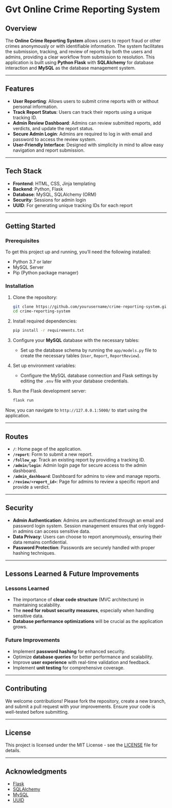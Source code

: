 # Gvt Online Crime Reporting System

## Overview

The **Online Crime Reporting System** allows users to report fraud or other crimes anonymously or with identifiable information. The system facilitates the submission, tracking, and review of reports by both the users and admins, providing a clear workflow from submission to resolution. This application is built using **Python Flask** with **SQLAlchemy** for database interaction and **MySQL** as the database management system.

---

## Features

- **User Reporting**: Allows users to submit crime reports with or without personal information.
- **Track Report Status**: Users can track their reports using a unique tracking ID.
- **Admin Review Dashboard**: Admins can review submitted reports, add verdicts, and update the report status.
- **Secure Admin Login**: Admins are required to log in with email and password to access the review system.
- **User-Friendly Interface**: Designed with simplicity in mind to allow easy navigation and report submission.

---

## Tech Stack

- **Frontend**: HTML, CSS, Jinja templating
- **Backend**: Python, Flask
- **Database**: MySQL, SQLAlchemy (ORM)
- **Security**: Sessions for admin login
- **UUID**: For generating unique tracking IDs for each report

---

## Getting Started

### Prerequisites

To get this project up and running, you’ll need the following installed:

- Python 3.7 or later
- MySQL Server
- Pip (Python package manager)

### Installation

1. Clone the repository:

    ```bash
    git clone https://github.com/yourusername/crime-reporting-system.git
    cd crime-reporting-system
    ```

2. Install required dependencies:

    ```bash
    pip install -r requirements.txt
    ```

3. Configure your **MySQL** database with the necessary tables:

    - Set up the database schema by running the `app/models.py` file to create the necessary tables (`User`, `Report`, `ReportReview`).

4. Set up environment variables:

    - Configure the MySQL database connection and Flask settings by editing the `.env` file with your database credentials.

5. Run the Flask development server:

    ```bash
    flask run
    ```

Now, you can navigate to `http://127.0.0.1:5000/` to start using the application.

---

## Routes

- **`/`**: Home page of the application.
- **`/report`**: Form to submit a new report.
- **`/follow_up`**: Track an existing report by providing a tracking ID.
- **`/admin/login`**: Admin login page for secure access to the admin dashboard.
- **`/admin_dashboard`**: Dashboard for admins to view and manage reports.
- **`/review/<report_id>`**: Page for admins to review a specific report and provide a verdict.

---

## Security

- **Admin Authentication**: Admins are authenticated through an email and password login system. Session management ensures that only logged-in admins can access sensitive data.
- **Data Privacy**: Users can choose to report anonymously, ensuring their data remains confidential.
- **Password Protection**: Passwords are securely handled with proper hashing techniques.

---

## Lessons Learned & Future Improvements

### Lessons Learned

- The importance of **clear code structure** (MVC architecture) in maintaining scalability.
- The **need for robust security measures**, especially when handling sensitive data.
- **Database performance optimizations** will be crucial as the application grows.

### Future Improvements

- Implement **password hashing** for enhanced security.
- Optimize **database queries** for better performance and scalability.
- Improve **user experience** with real-time validation and feedback.
- Implement **unit testing** for comprehensive coverage.

---

## Contributing

We welcome contributions! Please fork the repository, create a new branch, and submit a pull request with your improvements. Ensure your code is well-tested before submitting.

---

## License

This project is licensed under the MIT License - see the [LICENSE](LICENSE) file for details.

---

## Acknowledgments

- [Flask](https://flask.palletsprojects.com/)
- [SQLAlchemy](https://www.sqlalchemy.org/)
- [MySQL](https://www.mysql.com/)
- [UUID](https://docs.python.org/3/library/uuid.html)
